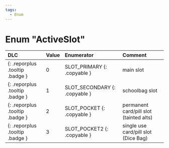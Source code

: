 ```yaml
---
tags:
  - Enum
---
```

# Enum "ActiveSlot"
|DLC|Value|Enumerator|Comment|
|:--|:--|:--|:--|
|[ ](#){: .reporplus .tooltip .badge }|0 |SLOT_PRIMARY {: .copyable } | main slot |
|[ ](#){: .reporplus .tooltip .badge }|1 |SLOT_SECONDARY {: .copyable } | schoolbag slot |
|[ ](#){: .reporplus .tooltip .badge }|2 |SLOT_POCKET {: .copyable } | permanent card/pill slot (tainted alts) |
|[ ](#){: .reporplus .tooltip .badge }|3 |SLOT_POCKET2 {: .copyable } | single use card/pill slot (Dice Bag) |
